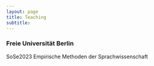 ```yaml
---
layout: page
title: Teaching
subtitle: 
---
```


### Freie Universität Berlin

SoSe2023 Empirische Methoden der Sprachwissenschaft
